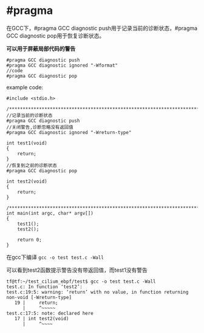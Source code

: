 # #pragma
在GCC下，#pragma GCC diagnostic push用于记录当前的诊断状态，#pragma GCC diagnostic pop用于恢复诊断状态。

**可以用于屏蔽局部代码的警告**
```
#pragma GCC diagnostic push 
#pragma GCC diagnostic ignored "-Wformat" 
//code
#pragma GCC diagnostic pop
```

example code:

```
#include <stdio.h>

/************************************************************************/
//记录当前的诊断状态
#pragma GCC diagnostic push
//关闭警告,诊断忽略没有返回值
#pragma GCC diagnostic ignored "-Wreturn-type"

int test1(void)
{
    return;
}
//恢复到之前的诊断状态
#pragma GCC diagnostic pop

int test2(void)
{
    return;
}

/************************************************************************/
int main(int argc, char* argv[])
{
    test1();
    test2();
    
    return 0;
}

```

在gcc下编译
`gcc -o test test.c -Wall`

可以看到test2函数提示警告没有带返回值，而test1没有警告

```
tf@tf:~/test_cilium_ebpf/test$ gcc -o test test.c -Wall
test.c: In function ‘test2’:
test.c:19:5: warning: ‘return’ with no value, in function returning non-void [-Wreturn-type]
   19 |     return;
      |     ^~~~~~
test.c:17:5: note: declared here
   17 | int test2(void)
      |     ^~~~~

```
